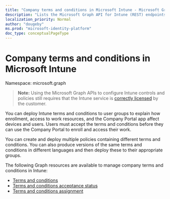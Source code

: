 ```yaml
---
title: "Company terms and conditions in Microsoft Intune - Microsoft Graph API"
description: "Lists the Microsoft Graph API for Intune (REST) endpoints that support company terms and conditions."
localization_priority: Normal
author: "dougeby"
ms.prod: "microsoft-identity-platform"
doc_type: conceptualPageType
---
```


# Company terms and conditions in Microsoft Intune

Namespace: microsoft.graph

> **Note:** Using the Microsoft Graph APIs to configure Intune controls and policies still requires that the Intune service is [correctly licensed](https://www.microsoft.com/en-us/cloud-platform/microsoft-intune-pricing) by the customer.

You can deploy Intune terms and conditions to user groups to explain how enrollment, access to work resources, and the Company Portal app affect devices and users. Users must accept the terms and conditions before they can use the Company Portal to enroll and access their work.

You can create and deploy multiple policies containing different terms and conditions. You can also produce versions of the same terms and conditions in different languages and then deploy these to their appropriate groups.

The following Graph resources are available to manage company terms and conditions in Intune:

- [Terms and conditions](intune-companyterms-termsandconditions.md)
- [Terms and conditions acceptance status](intune-companyterms-termsandconditionsacceptancestatus.md)
- [Terms and conditions assignment](intune-companyterms-termsandconditionsassignment.md)





